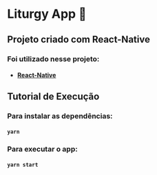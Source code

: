 # Liturgy App :book:

## Projeto criado com React-Native

### Foi utilizado nesse projeto:

* #### [React-Native](https://reactnative.dev/)



## Tutorial de Execução

### Para instalar as dependências:

#### `yarn`

### Para executar o app:

#### `yarn start`
